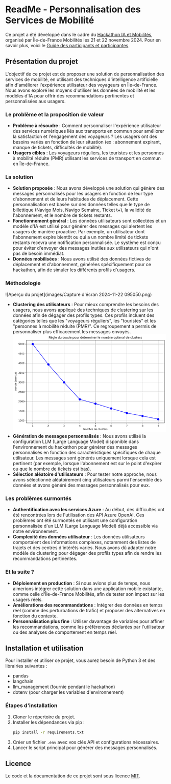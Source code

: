 # ReadMe - Personnalisation des Services de Mobilité

Ce projet a été développé dans le cadre du [Hackathon IA et Mobilités](https://www.iledefrance-mobilites.fr/actualites/hackathon-2024-ia-et-mobilites), organisé par Île-de-France Mobilités les 21 et 22 novembre 2024. Pour en savoir plus, voici le [Guide des participants et participantes](https://github.com/IleDeFranceMobilites/hackathon_ia_mobilites_2024).

## Présentation du projet

L'objectif de ce projet est de proposer une solution de personnalisation des services de mobilité, en utilisant des techniques d'intelligence artificielle afin d'améliorer l'expérience utilisateur des voyageurs en Île-de-France. Nous avons exploré les moyens d'utiliser les données de mobilité et les modèles d'IA pour offrir des recommandations pertinentes et personnalisées aux usagers.

### Le problème et la proposition de valeur

- **Problème à résoudre** : Comment personnaliser l'expérience utilisateur des services numériques liés aux transports en commun pour améliorer la satisfaction et l'engagement des voyageurs ? Les usagers ont des besoins variés en fonction de leur situation (ex : abonnement expirant, manque de tickets, difficultés de mobilité).
- **Usagers cibles** : Les voyageurs réguliers, les touristes et les personnes à mobilité réduite (PMR) utilisant les services de transport en commun en Île-de-France.

### La solution

- **Solution proposée** : Nous avons développé une solution qui génère des messages personnalisés pour les usagers en fonction de leur type d'abonnement et de leurs habitudes de déplacement. Cette personnalisation est basée sur des données telles que le type de billettique (Navigo Mois, Navigo Semaine, Ticket t+), la validité de l'abonnement, et le nombre de tickets restants.
- **Fonctionnement général** : Les données utilisateurs sont collectées et un modèle d'IA est utilisé pour générer des messages qui alertent les usagers de manière proactive. Par exemple, un utilisateur dont l'abonnement expire bientôt ou qui a un nombre limité de tickets restants recevra une notification personnalisée. Le système est conçu pour éviter d'envoyer des messages inutiles aux utilisateurs qui n'ont pas de besoin immédiat.
- **Données mobilisées** : Nous avons utilisé des données fictives de déplacement et d'abonnement, générées spécifiquement pour ce hackathon, afin de simuler les différents profils d'usagers.

### Méthodologie

![Aperçu du projet](images/Capture d'écran 2024-11-22 095050.png)

- **Clustering des utilisateurs** : Pour mieux comprendre les besoins des usagers, nous avons appliqué des techniques de clustering sur les données afin de dégager des profils types. Ces profils incluent des catégories telles que les "voyageurs réguliers", les "touristes" et les "personnes à mobilité réduite (PMR)". Ce regroupement a permis de personnaliser plus efficacement les messages envoyés.
![Aperçu du projet](images/coude.png)
- **Génération de messages personnalisés** : Nous avons utilisé la configuration LLM (Large Language Model) disponible dans l'environnement du hackathon pour générer des messages personnalisés en fonction des caractéristiques spécifiques de chaque utilisateur. Les messages sont générés uniquement lorsque cela est pertinent (par exemple, lorsque l'abonnement est sur le point d'expirer ou que le nombre de tickets est bas).
- **Sélection aléatoire d'utilisateurs** : Pour tester notre approche, nous avons sélectionné aléatoirement cinq utilisateurs parmi l'ensemble des données et avons généré des messages personnalisés pour eux.

### Les problèmes surmontés

- **Authentification avec les services Azure** : Au début, des difficultés ont été rencontrées lors de l'utilisation des API Azure OpenAI. Ces problèmes ont été surmontés en utilisant une configuration personnalisée d'un LLM (Large Language Model) déjà accessible via notre environnement.
- **Complexité des données utilisateur** : Les données utilisateurs comportaient des informations complexes, notamment des listes de trajets et des centres d'intérêts variés. Nous avons dû adapter notre modèle de clustering pour dégager des profils types afin de rendre les recommandations pertinentes.

### Et la suite ?

- **Déploiement en production** : Si nous avions plus de temps, nous aimerions intégrer cette solution dans une application mobile existante, comme celle d'Île-de-France Mobilités, afin de tester son impact sur les usagers réels.
- **Améliorations des recommandations** : Intégrer des données en temps réel (comme des perturbations de trafic) et proposer des alternatives en fonction du contexte.
- **Personnalisation plus fine** : Utiliser davantage de variables pour affiner les recommandations, comme les préférences déclarées par l'utilisateur ou des analyses de comportement en temps réel.

## Installation et utilisation

Pour installer et utiliser ce projet, vous aurez besoin de Python 3 et des librairies suivantes :
- pandas
- langchain
- llm_management (fournie pendant le hackathon)
- dotenv (pour charger les variables d'environnement)

### Étapes d'installation
1. Cloner le répertoire du projet.
2. Installer les dépendances via pip :
   ```bash
   pip install -r requirements.txt
   ```
3. Créer un fichier `.env` avec vos clés API et configurations nécessaires.
4. Lancer le script principal pour générer des messages personnalisés.

## Licence

Le code et la documentation de ce projet sont sous licence [MIT](LICENSE).

